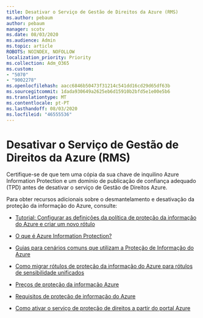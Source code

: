 ```yaml
---
title: Desativar o Serviço de Gestão de Direitos da Azure (RMS)
ms.author: pebaum
author: pebaum
manager: scotv
ms.date: 08/03/2020
ms.audience: Admin
ms.topic: article
ROBOTS: NOINDEX, NOFOLLOW
localization_priority: Priority
ms.collection: Adm_O365
ms.custom:
- "5070"
- "9002278"
ms.openlocfilehash: aacc6846b50473f31214c541dd16cd29d65df63b
ms.sourcegitcommit: 1dada930649a2625eb6d15910b2bfd5e1e00e5b6
ms.translationtype: MT
ms.contentlocale: pt-PT
ms.lasthandoff: 08/03/2020
ms.locfileid: "46555536"
---
```

# <a name="decommission-azure-rights-management-service-rms"></a>Desativar o Serviço de Gestão de Direitos da Azure (RMS)

Certifique-se de que tem uma cópia da sua chave de inquilino Azure Information Protection e um domínio de publicação de confiança adequado (TPD) antes de desativar o serviço de Gestão de Direitos Azure.

Para obter recursos adicionais sobre o desmantelamento e desativação da proteção da informação do Azure, consulte:

- [Tutorial: Configurar as definições da política de proteção da informação do Azure e criar um novo rótulo](https://docs.microsoft.com/azure/information-protection/get-started/infoprotect-quick-start-tutorial)
- [O que é Azure Information Protection?](https://docs.microsoft.com/azure/information-protection/what-is-information-protection)
- [Guias para cenários comuns que utilizam a Proteção de Informação do Azure](https://docs.microsoft.com/azure/information-protection/how-to-guides)  
    
- [Como migrar rótulos de proteção da informação do Azure para rótulos de sensibilidade unificados](https://docs.microsoft.com/azure/information-protection/configure-policy-migrate-labels)  
    
- [Preços de proteção da informação Azure](https://azure.microsoft.com/pricing/details/information-protection)  
    
- [Requisitos de proteção de informação do Azure](https://docs.microsoft.com/azure/information-protection/get-started/requirements)  
    
- [Como ativar o serviço de proteção de direitos a partir do portal Azure](https://docs.microsoft.com/azure/information-protection/deploy-use/activate-azure)